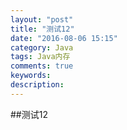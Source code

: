```yaml
---
layout: "post"
title: "测试12"
date: "2016-08-06 15:15"
category: Java
tags: Java内存
comments: true
keywords:
description:
---
```


##测试12
